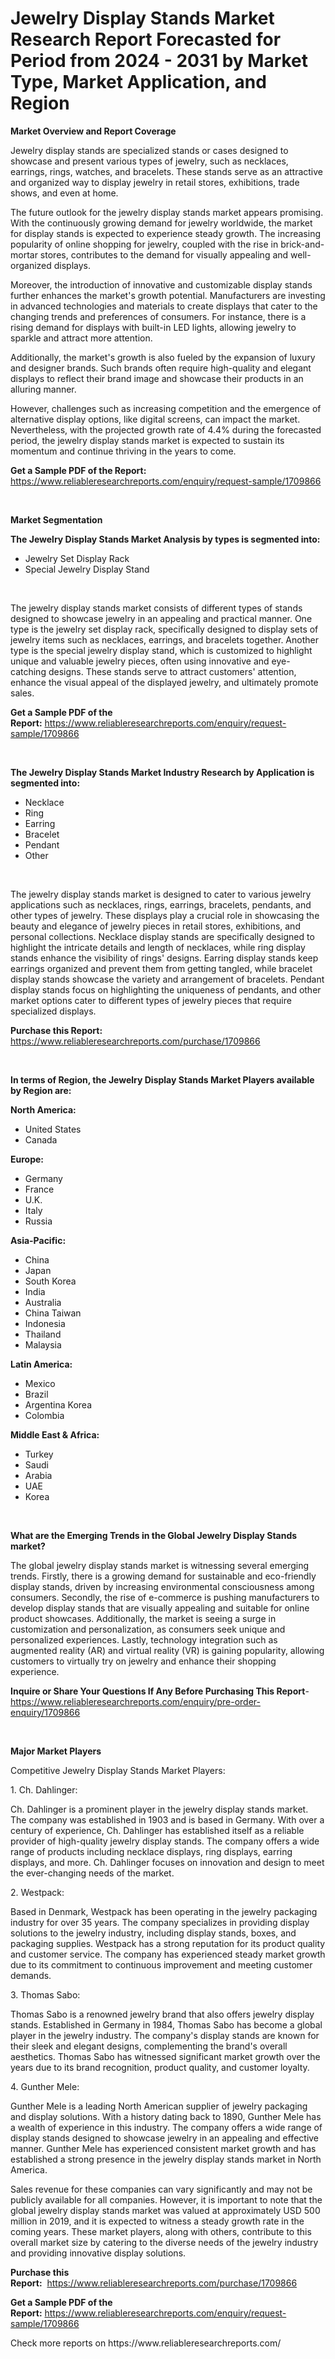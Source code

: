 <p><h1>Jewelry Display Stands Market Research Report Forecasted for Period from 2024 -  2031 by Market Type, Market Application, and Region</h1></p><p><strong>Market Overview and Report Coverage</strong></p>
<p><p>Jewelry display stands are specialized stands or cases designed to showcase and present various types of jewelry, such as necklaces, earrings, rings, watches, and bracelets. These stands serve as an attractive and organized way to display jewelry in retail stores, exhibitions, trade shows, and even at home.</p><p>The future outlook for the jewelry display stands market appears promising. With the continuously growing demand for jewelry worldwide, the market for display stands is expected to experience steady growth. The increasing popularity of online shopping for jewelry, coupled with the rise in brick-and-mortar stores, contributes to the demand for visually appealing and well-organized displays.</p><p>Moreover, the introduction of innovative and customizable display stands further enhances the market's growth potential. Manufacturers are investing in advanced technologies and materials to create displays that cater to the changing trends and preferences of consumers. For instance, there is a rising demand for displays with built-in LED lights, allowing jewelry to sparkle and attract more attention.</p><p>Additionally, the market's growth is also fueled by the expansion of luxury and designer brands. Such brands often require high-quality and elegant displays to reflect their brand image and showcase their products in an alluring manner.</p><p>However, challenges such as increasing competition and the emergence of alternative display options, like digital screens, can impact the market. Nevertheless, with the projected growth rate of 4.4% during the forecasted period, the jewelry display stands market is expected to sustain its momentum and continue thriving in the years to come.</p></p>
<p><strong>Get a Sample PDF of the Report:</strong> <a href="https://www.reliableresearchreports.com/enquiry/request-sample/1709866">https://www.reliableresearchreports.com/enquiry/request-sample/1709866</a></p>
<p>&nbsp;</p>
<p><strong>Market Segmentation</strong></p>
<p><strong>The Jewelry Display Stands Market Analysis by types is segmented into:</strong></p>
<p><ul><li>Jewelry Set Display Rack</li><li>Special Jewelry Display Stand</li></ul></p>
<p>&nbsp;</p>
<p><p>The jewelry display stands market consists of different types of stands designed to showcase jewelry in an appealing and practical manner. One type is the jewelry set display rack, specifically designed to display sets of jewelry items such as necklaces, earrings, and bracelets together. Another type is the special jewelry display stand, which is customized to highlight unique and valuable jewelry pieces, often using innovative and eye-catching designs. These stands serve to attract customers' attention, enhance the visual appeal of the displayed jewelry, and ultimately promote sales.</p></p>
<p><strong>Get a Sample PDF of the Report:</strong>&nbsp;<a href="https://www.reliableresearchreports.com/enquiry/request-sample/1709866">https://www.reliableresearchreports.com/enquiry/request-sample/1709866</a></p>
<p>&nbsp;</p>
<p><strong>The Jewelry Display Stands Market Industry Research by Application is segmented into:</strong></p>
<p><ul><li>Necklace</li><li>Ring</li><li>Earring</li><li>Bracelet</li><li>Pendant</li><li>Other</li></ul></p>
<p>&nbsp;</p>
<p><p>The jewelry display stands market is designed to cater to various jewelry applications such as necklaces, rings, earrings, bracelets, pendants, and other types of jewelry. These displays play a crucial role in showcasing the beauty and elegance of jewelry pieces in retail stores, exhibitions, and personal collections. Necklace display stands are specifically designed to highlight the intricate details and length of necklaces, while ring display stands enhance the visibility of rings' designs. Earring display stands keep earrings organized and prevent them from getting tangled, while bracelet display stands showcase the variety and arrangement of bracelets. Pendant display stands focus on highlighting the uniqueness of pendants, and other market options cater to different types of jewelry pieces that require specialized displays.</p></p>
<p><strong>Purchase this Report:</strong>&nbsp; <a href="https://www.reliableresearchreports.com/purchase/1709866">https://www.reliableresearchreports.com/purchase/1709866</a></p>
<p>&nbsp;</p>
<p><strong>In terms of Region, the Jewelry Display Stands Market Players available by Region are:</strong></p>
<p>
    <p> <strong> North America: </strong>
        <ul>
            <li>United States</li>
            <li>Canada</li>
        </ul>
        </p> 
    <p> <strong> Europe: </strong>
        <ul>
            <li>Germany</li>
            <li>France</li>
            <li>U.K.</li>
            <li>Italy</li>
            <li>Russia</li>
        </ul>
        </p> 
    <p> <strong> Asia-Pacific: </strong>
        <ul>
            <li>China</li>
            <li>Japan</li>
            <li>South Korea</li>
            <li>India</li>
            <li>Australia</li>
            <li>China Taiwan</li>
            <li>Indonesia</li>
            <li>Thailand</li>
            <li>Malaysia</li>
        </ul>
        </p> 
    <p> <strong> Latin America: </strong>
        <ul>
            <li>Mexico</li>
            <li>Brazil</li>
            <li>Argentina Korea</li>
            <li>Colombia</li>
        </ul>
        </p> 
    <p> <strong> Middle East & Africa: </strong>
        <ul>
            <li>Turkey</li>
            <li>Saudi</li>
            <li>Arabia</li>
            <li>UAE</li>
            <li>Korea</li>
        </ul>
    </p>
    </p>
<p>&nbsp;</p>
<p><strong>What are the Emerging Trends in the Global Jewelry Display Stands market?</strong></p>
<p><p>The global jewelry display stands market is witnessing several emerging trends. Firstly, there is a growing demand for sustainable and eco-friendly display stands, driven by increasing environmental consciousness among consumers. Secondly, the rise of e-commerce is pushing manufacturers to develop display stands that are visually appealing and suitable for online product showcases. Additionally, the market is seeing a surge in customization and personalization, as consumers seek unique and personalized experiences. Lastly, technology integration such as augmented reality (AR) and virtual reality (VR) is gaining popularity, allowing customers to virtually try on jewelry and enhance their shopping experience.</p></p>
<p><strong>Inquire or Share Your Questions If Any Before Purchasing This Report</strong>- <a href="https://www.reliableresearchreports.com/enquiry/pre-order-enquiry/1709866">https://www.reliableresearchreports.com/enquiry/pre-order-enquiry/1709866</a></p>
<p>&nbsp;</p>
<p><strong>Major Market Players</strong></p>
<p><p>Competitive Jewelry Display Stands Market Players:</p><p>1. Ch. Dahlinger:</p><p>Ch. Dahlinger is a prominent player in the jewelry display stands market. The company was established in 1903 and is based in Germany. With over a century of experience, Ch. Dahlinger has established itself as a reliable provider of high-quality jewelry display stands. The company offers a wide range of products including necklace displays, ring displays, earring displays, and more. Ch. Dahlinger focuses on innovation and design to meet the ever-changing needs of the market.</p><p>2. Westpack:</p><p>Based in Denmark, Westpack has been operating in the jewelry packaging industry for over 35 years. The company specializes in providing display solutions to the jewelry industry, including display stands, boxes, and packaging supplies. Westpack has a strong reputation for its product quality and customer service. The company has experienced steady market growth due to its commitment to continuous improvement and meeting customer demands.</p><p>3. Thomas Sabo:</p><p>Thomas Sabo is a renowned jewelry brand that also offers jewelry display stands. Established in Germany in 1984, Thomas Sabo has become a global player in the jewelry industry. The company's display stands are known for their sleek and elegant designs, complementing the brand's overall aesthetics. Thomas Sabo has witnessed significant market growth over the years due to its brand recognition, product quality, and customer loyalty.</p><p>4. Gunther Mele:</p><p>Gunther Mele is a leading North American supplier of jewelry packaging and display solutions. With a history dating back to 1890, Gunther Mele has a wealth of experience in this industry. The company offers a wide range of display stands designed to showcase jewelry in an appealing and effective manner. Gunther Mele has experienced consistent market growth and has established a strong presence in the jewelry display stands market in North America.</p><p>Sales revenue for these companies can vary significantly and may not be publicly available for all companies. However, it is important to note that the global jewelry display stands market was valued at approximately USD 500 million in 2019, and it is expected to witness a steady growth rate in the coming years. These market players, along with others, contribute to this overall market size by catering to the diverse needs of the jewelry industry and providing innovative display solutions.</p></p>
<p><strong>Purchase this Report:</strong>&nbsp;&nbsp;<a href="https://www.reliableresearchreports.com/purchase/1709866">https://www.reliableresearchreports.com/purchase/1709866</a></p>
<p></p>
<p><strong>Get a Sample PDF of the Report:</strong>&nbsp;<a href="https://www.reliableresearchreports.com/enquiry/request-sample/1709866">https://www.reliableresearchreports.com/enquiry/request-sample/1709866</a></p>
<p>Check more reports on https://www.reliableresearchreports.com/</p>